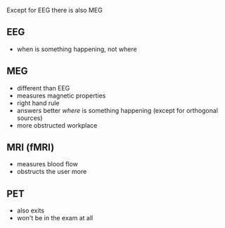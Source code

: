 Except for EEG there is also MEG

## EEG
- when is something happening, not where

## MEG
- different than EEG
- measures magnetic properties
- right hand rule
- answers better _where_ is something happening (except for orthogonal sources)
- more obstructed workplace

## MRI (fMRI)
- measures blood flow
- obstructs the user more

## PET
- also exits
- won't be in the exam at all

